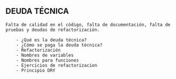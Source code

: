 ## DEUDA TÉCNICA
    Falta de calidad en el código, falta de documentación, falta de pruebas y deudas de refactorización.

        - ¿Qué es la deuda técnica?
        - ¿Cómo se paga la deuda técnica?
        - Refactorización
        - Nombres de variables
        - Nombres para funciones
        - Ejercicios de refactorizacion
        - Principio DRY